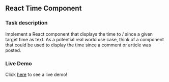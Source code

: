 ## React Time Component

### Task description

Implement a React component that displays the time to / since a given target time as text. As a potential real world use case, think of a component that could be used to display the time since a comment or article was posted.

### Live Demo

Click [here](https://sleepy-yonath-cc7dbd.netlify.app/) to see a live demo!
